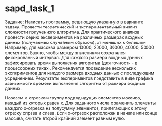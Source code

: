 # sapd_task_1
Задание: Написать программу, решающую указанную в варианте задачу. Провести теоретический и экспериментальный анализ сложности полученного алгоритма. Для практического анализа провести серию экспериментов на различных размерах входных данных (получаемых случайным образом), от меньших к большим. Например, для массива размером 10000, 20000, 30000, 40000, 50000 элементов. Важно, чтобы между значениями сохранялся фиксированный интервал. Для каждого размера входных данных зафиксировать время выполнения алгоритма (для точности  - в процессорных тиках). Рекомендуется проведение нескольких экспериментов для каждого размера входных данных с последующим усреднением. Результаты экспериментов представить в виде графика зависимости времени выполнения алгоритма от размера входных данных.

Назовем x-отрезком группу подряд идущих элементов массива, каждый из которых равен x. Для заданного числа x заменить элементы каждого x-отрезка на полусумму элементов, прилегающих к этому отрезку справа и слева. Если x-отрезок расположен в начале или конце массива, считать второй крайний элемент равным нулю.

